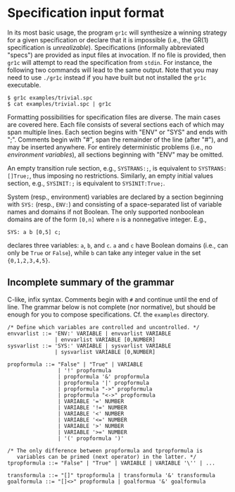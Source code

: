 Specification input format
==========================

In its most basic usage, the program `gr1c` will synthesize a winning strategy
for a given specification or declare that it is impossible (i.e., the GR(1)
specification is *unrealizable*).  Specifications (informally abbreviated
"specs") are provided as input files at invocation.  If no file is provided,
then `gr1c` will attempt to read the specification from `stdin`.  For instance,
the following two commands will lead to the same output.  Note that you may need
to use `./gr1c` instead if you have built but not installed the `gr1c`
executable.

    $ gr1c examples/trivial.spc
    $ cat examples/trivial.spc | gr1c

Formatting possibilities for specification files are diverse.  The main cases
are covered here.  Each file consists of several sections each of which may span
multiple lines.  Each section begins with "ENV" or "SYS" and ends with ";".
Comments begin with "#", span the remainder of the line (after "#"), and may be
inserted anywhere.  For entirely deterministic problems (i.e., no *environment
variables*), all sections beginning with "ENV" may be omitted.

An empty transition rule section, e.g., `SYSTRANS:;`, is equivalent to
`SYSTRANS:[]True;`, thus imposing no restrictions.  Similarly, an empty initial
values section, e.g., `SYSINIT:;` is equivalent to `SYSINIT:True;`.

System (resp., environment) variables are declared by a section beginning with
`SYS:` (resp., `ENV:`) and consisting of a space-separated list of variable
names and domains if not Boolean.  The only supported nonboolean domains are of
the form `[0,n]` where `n` is a nonnegative integer.  E.g.,

    SYS: a b [0,5] c;

declares three variables: `a`, `b`, and `c`.  `a` and `c` have Boolean domains
(i.e., can only be `True` or `False`), while `b` can take any integer value in
the set `{0,1,2,3,4,5}`.


Incomplete summary of the grammar
---------------------------------

C-like, infix syntax. Comments begin with `#` and continue until the end of
line. The grammar below is not complete (nor normative), but should be enough
for you to compose specifications.  Cf. the `examples` directory.

    /* Define which variables are controlled and uncontrolled. */
    envvarlist ::= 'ENV:' VARIABLE | envvarlist VARIABLE
                   | envvarlist VARIABLE [0,NUMBER]
    sysvarlist ::= 'SYS:' VARIABLE | sysvarlist VARIABLE
                   | sysvarlist VARIABLE [0,NUMBER]

    propformula ::= "False" | "True" | VARIABLE
                    | '!' propformula
                    | propformula '&' propformula
                    | propformula '|' propformula
                    | propformula "->" propformula
                    | propformula "<->" propformula
                    | VARIABLE '=' NUMBER
                    | VARIABLE '!=' NUMBER
                    | VARIABLE '<' NUMBER
                    | VARIABLE '<=' NUMBER
                    | VARIABLE '>' NUMBER
                    | VARIABLE '>=' NUMBER
                    | '(' propformula ')'

    /* The only difference between propformula and tpropformula is
       variables can be primed (next operator) in the latter. */
    tpropformula ::= "False" | "True" | VARIABLE | VARIABLE '\'' | ...

    transformula ::= "[]" tpropformula | transformula '&' transformula
    goalformula ::= "[]<>" propformula | goalformua '&' goalformula
